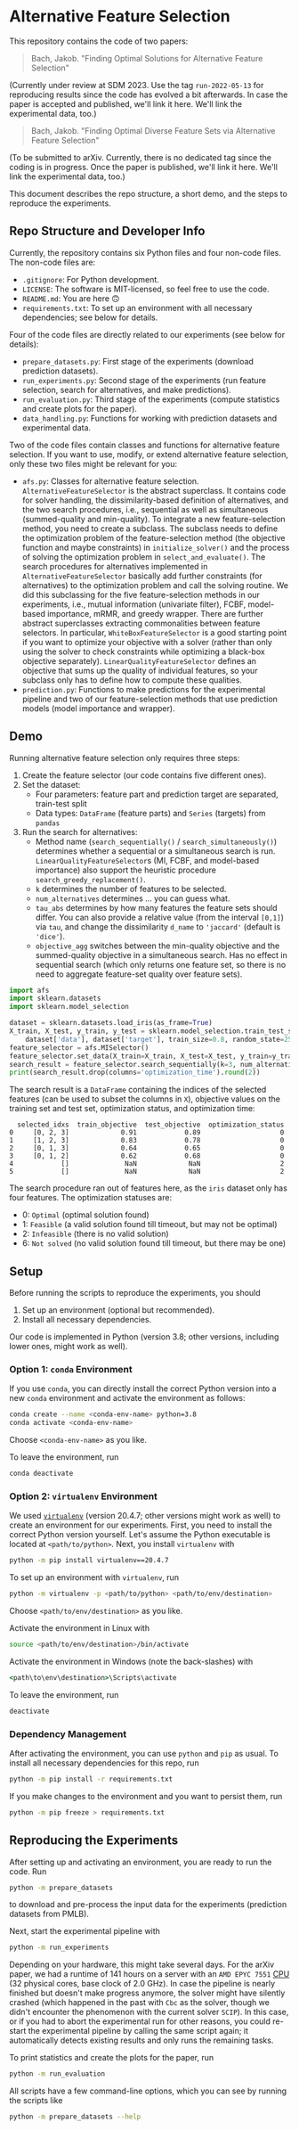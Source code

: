 # Alternative Feature Selection

This repository contains the code of two papers:

> Bach, Jakob. "Finding Optimal Solutions for Alternative Feature Selection"

(Currently under review at SDM 2023.
Use the tag `run-2022-05-13` for reproducing results since the code has evolved a bit afterwards.
In case the paper is accepted and published, we'll link it here.
We'll link the experimental data, too.)

> Bach, Jakob. "Finding Optimal Diverse Feature Sets via Alternative Feature Selection"

(To be submitted to arXiv.
Currently, there is no dedicated tag since the coding is in progress.
Once the paper is published, we'll link it here.
We'll link the experimental data, too.)

This document describes the repo structure, a short demo, and the steps to reproduce the experiments.

## Repo Structure and Developer Info

Currently, the repository contains six Python files and four non-code files.
The non-code files are:

- `.gitignore`: For Python development.
- `LICENSE`: The software is MIT-licensed, so feel free to use the code.
- `README.md`: You are here :upside_down_face:
- `requirements.txt`: To set up an environment with all necessary dependencies; see below for details.

Four of the code files are directly related to our experiments (see below for details):

- `prepare_datasets.py`: First stage of the experiments
  (download prediction datasets).
- `run_experiments.py`: Second stage of the experiments
  (run feature selection, search for alternatives, and make predictions).
- `run_evaluation.py`: Third stage of the experiments
  (compute statistics and create plots for the paper).
- `data_handling.py`: Functions for working with prediction datasets and experimental data.

Two of the code files contain classes and functions for alternative feature selection.
If you want to use, modify, or extend alternative feature selection,
only these two files might be relevant for you:

- `afs.py`: Classes for alternative feature selection.
  `AlternativeFeatureSelector` is the abstract superclass.
  It contains code for solver handling, the dissimilarity-based definition of alternatives, and the
  two search procedures, i.e., sequential as well as simultaneous (summed-quality and min-quality).
  To integrate a new feature-selection method, you need to create a subclass.
  The subclass needs to define the optimization problem of the feature-selection method
  (the objective function and maybe constraints) in `initialize_solver()` and
  the process of solving the optimization problem in `select_and_evaluate()`.
  The search procedures for alternatives implemented in `AlternativeFeatureSelector` basically add
  further constraints (for alternatives) to the optimization problem and call the solving routine.
  We did this subclassing for the five feature-selection methods in our experiments, i.e.,
  mutual information (univariate filter), FCBF, model-based importance, mRMR, and greedy wrapper.
  There are further abstract superclasses extracting commonalities between feature selectors.
  In particular, `WhiteBoxFeatureSelector` is a good starting point if you want to optimize your
  objective with a solver (rather than only using the solver to check constraints while optimizing
  a black-box objective separately).
  `LinearQualityFeatureSelector` defines an objective that sums up the quality of individual
  features, so your subclass only has to define how to compute these qualities.
- `prediction.py`: Functions to make predictions for the experimental pipeline
  and two of our feature-selection methods that use prediction models (model importance and wrapper).

## Demo

Running alternative feature selection only requires three steps:

1) Create the feature selector (our code contains five different ones).
2) Set the dataset:
    - Four parameters: feature part and prediction target are separated, train-test split
    - Data types: `DataFrame` (feature parts) and `Series` (targets) from `pandas`
3) Run the search for alternatives:
    - Method name (`search_sequentially()` / `search_simultaneously()`) determines whether
      a sequential or a simultaneous search is run. `LinearQualityFeatureSelector`s (MI, FCBF, and
      model-based importance) also support the heuristic procedure `search_greedy_replacement()`.
    - `k` determines the number of features to be selected.
    - `num_alternatives` determines ... you can guess what.
    - `tau_abs` determines by how many features the feature sets should differ.
      You can also provide a relative value (from the interval `[0,1]`) via `tau`,
      and change the dissimilarity `d_name` to `'jaccard'` (default is `'dice'`).
    - `objective_agg` switches between the min-quality objective and the summed-quality objective in
      a simultaneous search. Has no effect in sequential search (which only returns one feature set,
      so there is no need to aggregate feature-set quality over feature sets).

```python
import afs
import sklearn.datasets
import sklearn.model_selection

dataset = sklearn.datasets.load_iris(as_frame=True)
X_train, X_test, y_train, y_test = sklearn.model_selection.train_test_split(
    dataset['data'], dataset['target'], train_size=0.8, random_state=25)
feature_selector = afs.MISelector()
feature_selector.set_data(X_train=X_train, X_test=X_test, y_train=y_train, y_test=y_test)
search_result = feature_selector.search_sequentially(k=3, num_alternatives=5, tau_abs=1)
print(search_result.drop(columns='optimization_time').round(2))
```

The search result is a `DataFrame` containing the indices of the selected features (can be used to
subset the columns in `X`), objective values on the training set and test set, optimization status,
and optimization time:

```
  selected_idxs  train_objective  test_objective  optimization_status
0     [0, 2, 3]             0.91            0.89                    0
1     [1, 2, 3]             0.83            0.78                    0
2     [0, 1, 3]             0.64            0.65                    0
3     [0, 1, 2]             0.62            0.68                    0
4            []              NaN             NaN                    2
5            []              NaN             NaN                    2
```

The search procedure ran out of features here, as the `iris` dataset only has four features.
The optimization statuses are:

- 0: `Optimal` (optimal solution found)
- 1: `Feasible` (a valid solution found till timeout, but may not be optimal)
- 2: `Infeasible` (there is no valid solution)
- 6: `Not solved` (no valid solution found till timeout, but there may be one)

## Setup

Before running the scripts to reproduce the experiments, you should

1) Set up an environment (optional but recommended).
2) Install all necessary dependencies.

Our code is implemented in Python (version 3.8; other versions, including lower ones, might work as well).

### Option 1: `conda` Environment

If you use `conda`, you can directly install the correct Python version into a new `conda` environment
and activate the environment as follows:

```bash
conda create --name <conda-env-name> python=3.8
conda activate <conda-env-name>
```

Choose `<conda-env-name>` as you like.

To leave the environment, run

```bash
conda deactivate
```

### Option 2: `virtualenv` Environment

We used [`virtualenv`](https://virtualenv.pypa.io/) (version 20.4.7; other versions might work as well)
to create an environment for our experiments.
First, you need to install the correct Python version yourself.
Let's assume the Python executable is located at `<path/to/python>`.
Next, you install `virtualenv` with

```bash
python -m pip install virtualenv==20.4.7
```

To set up an environment with `virtualenv`, run

```bash
python -m virtualenv -p <path/to/python> <path/to/env/destination>
```

Choose `<path/to/env/destination>` as you like.

Activate the environment in Linux with

```bash
source <path/to/env/destination>/bin/activate
```

Activate the environment in Windows (note the back-slashes) with

```cmd
<path\to\env\destination>\Scripts\activate
```

To leave the environment, run

```bash
deactivate
```

### Dependency Management

After activating the environment, you can use `python` and `pip` as usual.
To install all necessary dependencies for this repo, run

```bash
python -m pip install -r requirements.txt
```

If you make changes to the environment and you want to persist them, run

```bash
python -m pip freeze > requirements.txt
```

## Reproducing the Experiments

After setting up and activating an environment, you are ready to run the code.
Run

```bash
python -m prepare_datasets
```

to download and pre-process the input data for the experiments (prediction datasets from PMLB).

Next, start the experimental pipeline with

```bash
python -m run_experiments
```

Depending on your hardware, this might take several days.
For the arXiv paper, we had a runtime of 141 hours on a server with an `AMD EPYC 7551`
[CPU](https://www.amd.com/en/products/cpu/amd-epyc-7551) (32 physical cores, base clock of 2.0 GHz).
In case the pipeline is nearly finished but doesn't make progress anymore,
the solver might have silently crashed (which happened in the past with `Cbc` as the solver, though
we didn't encounter the phenomenon with the current solver `SCIP`).
In this case, or if you had to abort the experimental run for other reasons, you could re-start the
experimental pipeline by calling the same script again; it automatically detects existing results
and only runs the remaining tasks.

To print statistics and create the plots for the paper, run

```bash
python -m run_evaluation
```

All scripts have a few command-line options, which you can see by running the scripts like

```bash
python -m prepare_datasets --help
```
